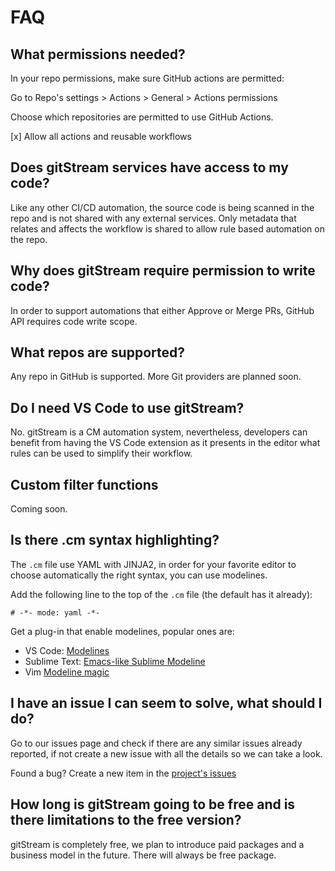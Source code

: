 # FAQ

## What permissions needed?

In your repo permissions, make sure GitHub actions are permitted:

Go to Repo's settings > Actions > General > Actions permissions

Choose which repositories are permitted to use GitHub Actions.

[x] Allow all actions and reusable workflows

## Does gitStream services have access to my code?

Like any other CI/CD automation, the source code is being scanned in the repo and is not shared with any external services. Only metadata that relates and affects the workflow is shared to allow rule based automation on the repo.

## Why does gitStream require permission to write code?
In order to support automations that either Approve or Merge PRs, GitHub API requires code write scope.

## What repos are supported?

Any repo in GitHub is supported. More Git providers are planned soon.

## Do I need VS Code to use gitStream?

No. gitStream is a CM automation system, nevertheless, developers can benefit from having the VS Code 
extension as it presents in the editor what rules can be used to simplify their workflow.

## Custom filter functions 

Coming soon.

## Is there .cm syntax highlighting?

The `.cm` file use YAML with JINJA2, in order for your favorite editor to choose automatically the right syntax, you can use modelines.

Add the following line to the top of the `.cm` file (the default has it already): 

```
# -*- mode: yaml -*-
```

Get a plug-in that enable modelines, popular ones are:

- VS Code: [Modelines](https://marketplace.visualstudio.com/items?itemName=chrislajoie.vscode-modelines)
- Sublime Text: [Emacs-like Sublime Modeline](https://github.com/kvs/STEmacsModelines)
- Vim [Modeline magic](https://vim.fandom.com/wiki/Modeline_magic)

## I have an issue I can seem to solve, what should I do?

Go to our issues page and check if there are any similar issues already reported, if not create a new issue with all the details so we can take a look.

Found a bug? Create a new item in the [project's issues](https://github.com/linear-b/gitstream/issues)

## How long is gitStream going to be free and is there limitations to the free version?

gitStream is completely free, we plan to introduce paid packages and a business model in the future. There will always be free package.

